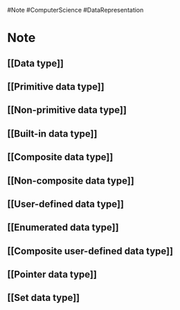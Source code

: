 #Note #ComputerScience #DataRepresentation 

# Note

## [[Data type]]
## [[Primitive data type]]
## [[Non-primitive data type]]
## [[Built-in data type]]
## [[Composite data type]]
## [[Non-composite data type]]
## [[User-defined data type]]
## [[Enumerated data type]]
## [[Composite user-defined data type]]
## [[Pointer data type]]
## [[Set data type]]